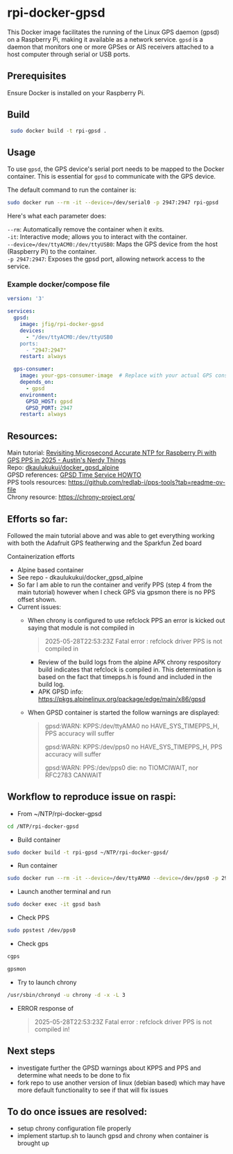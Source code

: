# rpi-docker-gpsd

This Docker image facilitates the running of the Linux GPS daemon (gpsd) on a 
Raspberry Pi, making it available as a network service. `gpsd` is a daemon 
that monitors one or more GPSes or AIS receivers attached to a host computer 
through serial or USB ports.


## Prerequisites

Ensure Docker is installed on your Raspberry Pi.

## Build

```bash 
 sudo docker build -t rpi-gpsd .
```


## Usage

To use `gpsd`, the GPS device's serial port needs to be mapped to the Docker 
container. This is essential for `gpsd` to communicate with the GPS device. 

The default command to run the container is:

```bash 
sudo docker run --rm -it --device=/dev/serial0 -p 2947:2947 rpi-gpsd
```
Here's what each parameter does:

```--rm```: Automatically remove the container when it exits. <br />
```-it```: Interactive mode; allows you to interact with the container.<br />
```--device=/dev/ttyACM0:/dev/ttyUSB0```: Maps the GPS device from the host 
    (Raspberry Pi) to the container.<br />
```-p 2947:2947```: Exposes the gpsd port, allowing network access to the service.

### Example docker/compose file

```yaml
version: '3'

services:
  gpsd:
    image: jfig/rpi-docker-gpsd
    devices:
      - "/dev/ttyACM0:/dev/ttyUSB0
    ports:
      - "2947:2947"
    restart: always

  gps-consumer:
    image: your-gps-consumer-image  # Replace with your actual GPS consumer Docker image
    depends_on:
      - gpsd
    environment:
      GPSD_HOST: gpsd
      GPSD_PORT: 2947
    restart: always
```


## Resources: 

Main tutorial:  [Revisiting Microsecond Accurate NTP for Raspberry Pi with GPS PPS in 2025 - Austin's Nerdy Things](https://austinsnerdythings.com/2025/02/14/revisiting-microsecond-accurate-ntp-for-raspberry-pi-with-gps-pps-in-2025/) <br>
Repo:  [dkaulukukui/docker_gpsd_alpine](https://github.com/dkaulukukui/docker_gpsd_alpine) <br>
GPSD references:  [GPSD Time Service HOWTO](https://gpsd.gitlab.io/gpsd/gpsd-time-service-howto.html) <br>
PPS tools resources: https://github.com/redlab-i/pps-tools?tab=readme-ov-file <br>
Chrony resource: https://chrony-project.org/ <br>
	

## Efforts so far: 

Followed the main tutorial above and was able to get everything working with both the Adafruit GPS featherwing and the Sparkfun Zed board <br>

Containerization efforts
- Alpine based container
- See repo - dkaulukukui/docker_gpsd_alpine
- So far I am able to run the container and verify PPS (step 4 from the main tutorial) however when I check GPS via gpsmon there is no PPS offset shown. 
- Current issues: 
	- When chrony is configured to use refclock PPS an error is kicked out saying that module is not compiled in 

   		> 2025-05-28T22:53:23Z Fatal error : refclock driver PPS is not compiled in

     	- Review of the build logs from the alpine APK chrony respository build indicates that refclock is compiled in.  This determination is based on the fact that timepps.h is found and included in the build log.
        - APK GPSD info: https://pkgs.alpinelinux.org/package/edge/main/x86/gpsd
  
	
 	- When GPSD container is started the follow warnings are displayed: 
			
		> gpsd:WARN: KPPS:/dev/ttyAMA0 no HAVE_SYS_TIMEPPS_H, PPS accuracy will suffer
  		> 	
		> gpsd:WARN: KPPS:/dev/pps0 no HAVE_SYS_TIMEPPS_H, PPS accuracy will suffer
		>
  		> gpsd:WARN: PPS:/dev/pps0 die: no TIOMCIWAIT, nor RFC2783 CANWAIT
			

## Workflow to reproduce issue on raspi: 
- From ~/NTP/rpi-docker-gpsd

```bash 
cd /NTP/rpi-docker-gpsd
```

- Build container

```bash 
sudo docker build -t rpi-gpsd ~/NTP/rpi-docker-gpsd/
```

- Run container

```bash 
sudo docker run --rm -it --device=/dev/ttyAMA0 --device=/dev/pps0 -p 2948:2947 --name gpsd --privileged rpi-gpsd
```

- Launch another terminal and run

```bash 
sudo docker exec -it gpsd bash
```

- Check PPS

```bash 
sudo ppstest /dev/pps0
```

- Check gps

```bash 
cgps
```

```bash 
gpsmon
```
- Try to launch chrony

```bash 
/usr/sbin/chronyd -u chrony -d -x -L 3
```

 - ERROR response of 	
 	> 2025-05-28T22:53:23Z Fatal error : refclock driver PPS is not compiled in!

## Next steps

- investigate further the GPSD warnings about KPPS and PPS and determine what needs to be done to fix
- fork repo to use another version of linux (debian based) which may have more default functionality to see if that will fix issues

## To do once issues are resolved: 
- setup chrony configuration file properly
- implement startup.sh to launch gpsd and chrony when container is brought up
